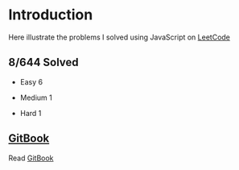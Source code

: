 # Introduction

Here illustrate the problems I solved using JavaScript on [LeetCode](https://leetcode.com/)

## 8/644 Solved

* Easy 6

* Medium 1

* Hard 1

## [GitBook](https://rubychi1.gitbooks.io/leetcode/)

Read [GitBook](https://rubychi1.gitbooks.io/leetcode/)